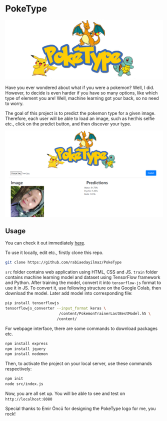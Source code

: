 # PokeType

![](https://github.com/rabiaedayilmaz/PokeType/blob/main/src/assets/poke-main.jpg)

Have you ever wondered about what if you were a pokemon? Well, I did. However, to decide is even harder if you have so many options, like which type of element you are!
Well, machine learning got your back, so no need to worry.

The goal of this project is to predict the pokemon type for a given image. Therefore, each user will be able to load an image, such as her/his selfie etc., click on the predict button, and then discover your type.

![Example from the Interface](https://github.com/rabiaedayilmaz/PokeType/blob/main/src/assets/example.png)

## Usage

You can check it out immediately [here](https://poke-type-game.onrender.com/).

To use it locally, edit etc., firstly clone this repo.

```bash
git clone https://github.com/rabiaedayilmaz/PokeType
```

```src``` folder contains web application using HTML, CSS and JS.
```train``` folder contains machine learning model and dataset using TensorFlow framework and Python. 
After training the model, convert it into ```tensorflow-js``` format to use it in JS.
To convert it, use following structure on the Google Colab, then download the model. Later add model into corresponding file:

```bash
pip install tensorflowjs
tensorflowjs_converter --input_format keras \
                        /content/PokemonTrainerLastBestModel.h5 \
                       /content/
```

For webpage interface, there are some commands to download packages etc. 
```bash
npm install express
npm install jquery
npm install nodemon
```

Then, to activate the project on your local server, use these commands respectively:

```bash
npm init
node src/index.js
```
Now, you are all set up.
You will be able to see and test on ```http://localhost:8080```


Special thanks to Emir Öncü for designing the PokeType logo for me, you rock!
